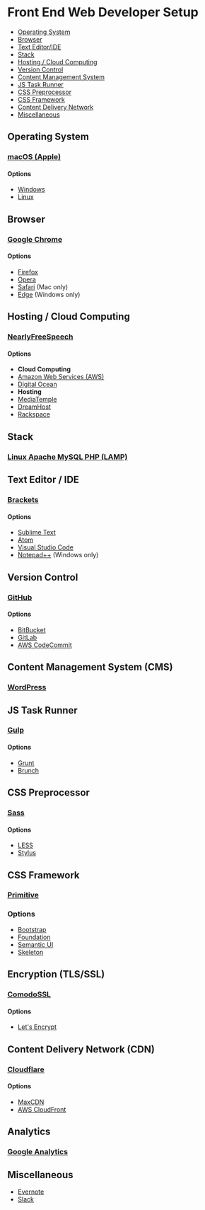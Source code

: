 # Front End Web Developer Setup

* [Operating System](#operating-system)
* [Browser](#browser)
* [Text Editor/IDE](#text-editor-ide)
* [Stack](#stack)
* [Hosting / Cloud Computing](#hosting-cloud-computing)
* [Version Control](#version-control)
* [Content Management System](#content-management-system)
* [JS Task Runner](#js-task-runner)
* [CSS Preprocessor](#css-preprocessor)
* [CSS Framework](#css-framework)
* [Content Delivery Network](#content-delivery-network)
* [Miscellaneous](#miscellaneous)

## Operating System

### [macOS (Apple)](http://www.apple.com/macos/sierra/)

#### Options
* [Windows](https://www.microsoft.com/en-us/windows)
* [Linux](https://en.wikipedia.org/wiki/Linux)

## Browser

### [Google Chrome](https://www.google.com/chrome/)

#### Options

* [Firefox](https://www.mozilla.org/en-US/firefox/products/)
* [Opera](http://www.opera.com/)
* [Safari](http://www.apple.com/safari/) (Mac only)
* [Edge](https://www.microsoft.com/en-us/windows/microsoft-edge/microsoft-edge) (Windows only)

## Hosting / Cloud Computing

### [NearlyFreeSpeech](https://www.nearlyfreespeech.net/)

#### Options

* **Cloud Computing**
 * [Amazon Web Services (AWS)](https://aws.amazon.com/)
 * [Digital Ocean](https://www.digitalocean.com/)
* **Hosting**
 * [MediaTemple](https://www.mediatemple.net/) 
 * [DreamHost](https://www.dreamhost.com/)
 * [Rackspace](https://www.rackspace.com/)

## Stack

### [Linux Apache MySQL PHP (LAMP)](https://en.wikipedia.org/wiki/LAMP_(software_bundle))

## Text Editor / IDE

### [Brackets](http://brackets.io/)

#### Options

* [Sublime Text](https://www.sublimetext.com/)
* [Atom](https://atom.io/)
* [Visual Studio Code](http://code.visualstudio.com/)
* [Notepad++](https://notepad-plus-plus.org/) (Windows only)

## Version Control

### [GitHub](https://github.com/)

#### Options

* [BitBucket](https://bitbucket.org)
* [GitLab](https://about.gitlab.com/)
* [AWS CodeCommit](https://aws.amazon.com/codecommit/)

## Content Management System (CMS)

### [WordPress](https://wordpress.org/)

## JS Task Runner

### [Gulp](http://gulpjs.com/)

#### Options

* [Grunt](http://gruntjs.com/)
* [Brunch](http://brunch.io/)

## CSS Preprocessor

### [Sass](http://sass-lang.com/)

#### Options

* [LESS](http://lesscss.org/)
* [Stylus](http://stylus-lang.com/)

## CSS Framework

### [Primitive](https://taniarascia.github.io/primitive/)

### Options

* [Bootstrap](http://getbootstrap.com/)
* [Foundation](http://foundation.zurb.com/)
* [Semantic UI](http://semantic-ui.com/)
* [Skeleton](http://getskeleton.com/)

## Encryption (TLS/SSL)

### [ComodoSSL](https://comodosslstore.com/)

#### Options

* [Let's Encrypt](https://letsencrypt.org/)

## Content Delivery Network (CDN)

### [Cloudflare](https://www.cloudflare.com/)

#### Options
* [MaxCDN](https://www.maxcdn.com/)
* [AWS CloudFront](https://aws.amazon.com/cloudfront/)

## Analytics

### [Google Analytics](https://analytics.google.com/)

## Miscellaneous

* [Evernote](https://evernote.com/)
* [Slack](https://slack.com/)


